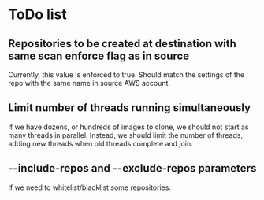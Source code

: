 # ToDo list #

## Repositories to be created at destination with same scan enforce flag as in source ##

Currently, this value is enforced to true. Should match the settings of the repo with the same name in source AWS account.

## Limit number of threads running simultaneously ##

If we have dozens, or hundreds of images to clone, we should not start as many threads in parallel. Instead, we should limit the number of threads, adding new threads when old threads complete and join.

## --include-repos and --exclude-repos parameters ##

If we need to whitelist/blacklist some repositories.
